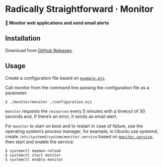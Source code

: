 # Radically Straightforward · Monitor

**👀 Monitor web applications and send email alerts**

## Installation

Download from [GitHub Releases](https://github.com/radically-straightforward/radically-straightforward/releases).

## Usage

Create a configuration file based on [`example.mjs`](./configuration/example.mjs).

Call monitor from the command line passing the configuration file as a parameter:

```console
$ ./monitor/monitor ./configuration.mjs
```

`monitor` requests the `resources` every 5 minutes with a timeout of 30 seconds and, if there’s an error, it sends an email alert.

For `monitor` to start on boot and to restart in case of failure, use the operating system’s process manager, for example, in Ubuntu use systemd, create `/etc/systemd/system/monitor.service` based on [`monitor.service`](./configuration/monitor.service), then start and enable the service:

```console
$ systemctl daemon-reload
$ systemctl start monitor
$ systemctl enable monitor
```
